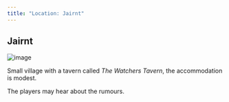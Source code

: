 ```yaml
---
title: "Location: Jairnt"
---
```


## Jairnt

![image](/images/jairnt-map.svg)

Small village with a tavern called _The Watchers Tavern_, the
accommodation is modest.

The players may hear about the rumours.
